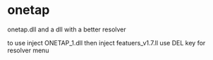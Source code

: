 # onetap
onetap.dll and a dll with a better resolver

to use inject ONETAP_1.dll
then inject featuers_v1.7.ll
use DEL key for resolver menu
